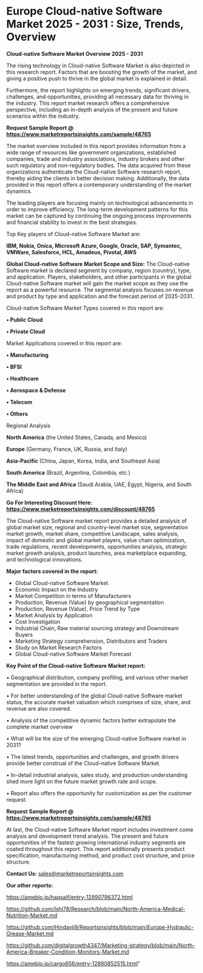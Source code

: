 # Europe Cloud-native Software Market 2025 - 2031 : Size, Trends, Overview

<Strong> Cloud-native Software Market Overview 2025 - 2031</strong>

The rising technology in Cloud-native Software Market is also depicted in this research report. Factors that are boosting the growth of the market, and giving a positive push to thrive in the global market is explained in detail.

Furthermore, the report highlights on emerging trends, significant drivers, challenges, and opportunities, providing all necessary data for thriving in the industry. This report market research offers a comprehensive perspective, including an in-depth analysis of the present and future scenarios within the industry.

<strong>Request Sample Report @ <a href=https://www.marketreportsinsights.com/sample/48765>https://www.marketreportsinsights.com/sample/48765</a></strong>

The market overview included in this report provides information from a wide range of resources like government organizations, established companies, trade and industry associations, industry brokers and other such regulatory and non-regulatory bodies. The data acquired from these organizations authenticate the Cloud-native Software research report, thereby aiding the clients in better decision making. Additionally, the data provided in this report offers a contemporary understanding of the market dynamics.

The leading players are focusing mainly on technological advancements in order to improve efficiency. The long-term development patterns for this market can be captured by continuing the ongoing process improvements and financial stability to invest in the best strategies.

Top Key players of Cloud-native Software Market are:

<strong>IBM, Nokia, Onica, Microsoft Azure, Google, Oracle, SAP, Symantec, VMWare, Salesforce, HCL, Amadeus, Pivotal, AWS</strong>

<strong><b>Global Cloud-native Software Market Scope and Size:</b></strong>
The Cloud-native Software market is declared segment by company, region (country), type, and application. Players, stakeholders, and other participants in the global Cloud-native Software market will gain the market scope as they use the report as a powerful resource. The segmental analysis focuses on revenue and product by type and application and the forecast period of 2025-2031.

Cloud-native Software Market Types covered in this report are:

<strong>•  Public Cloud

•  Private Cloud</strong>

Market Applications covered in this report are:

<strong>•  Manufacturing

•  BFSI

•  Healthcare

•  Aerospace & Defense

•  Telecom

•  Others</strong> 

Regional Analysis

<strong>North America</strong> (the United States, Canada, and Mexico)

<strong>Europe</strong> (Germany, France, UK, Russia, and Italy)

<strong>Asia-Pacific</strong> (China, Japan, Korea, India, and Southeast Asia)

<strong>South America</strong> (Brazil, Argentina, Colombia, etc.)

<strong>The Middle East and Africa</strong> (Saudi Arabia, UAE, Egypt, Nigeria, and South Africa)

<strong>Go For Interesting Discount Here: <a href=https://www.marketreportsinsights.com/discount/48765>https://www.marketreportsinsights.com/discount/48765</a></strong>

The Cloud-native Software market report provides a detailed analysis of global market size, regional and country-level market size, segmentation market growth, market share, competitive Landscape, sales analysis, impact of domestic and global market players, value chain optimization, trade regulations, recent developments, opportunities analysis, strategic market growth analysis, product launches, area marketplace expanding, and technological innovations.

<strong><b>Major factors covered in the report:</b></strong>
<ul>
  <li>Global Cloud-native Software Market </li>
  <li>Economic Impact on the Industry</li>
  <li>Market Competition in terms of Manufacturers</li>
  <li>Production, Revenue (Value) by geographical segmentation</li>
  <li>Production, Revenue (Value), Price Trend by Type</li>
  <li>Market Analysis by Application</li>
  <li>Cost Investigation</li>
  <li>Industrial Chain, Raw material sourcing strategy and Downstream Buyers</li>
  <li>Marketing Strategy comprehension, Distributors and Traders</li>
  <li>Study on Market Research Factors</li>
  <li>Global Cloud-native Software Market Forecast</li>
</ul>

<strong><b>Key Point of the Cloud-native Software Market report:</b></strong>

• Geographical distribution, company profiling, and various other market segmentation are provided in the report.

• For better understanding of the global Cloud-native Software market status, the accurate market valuation which comprises of size, share, and revenue are also covered.

• Analysis of the competitive dynamic factors better extrapolate the complete market overview

• What will be the size of the emerging Cloud-native Software market in 2031?

• The latest trends, opportunities and challenges, and growth drivers provide better construal of the Cloud-native Software Market.

• In-detail industrial analysis, sales study, and production understanding shed more light on the future market growth rate and scope.

• Report also offers the opportunity for customization as per the customer request.

<strong>Request Sample Report @ <a href=https://www.marketreportsinsights.com/sample/48765>https://www.marketreportsinsights.com/sample/48765</a></strong>

At last, the Cloud-native Software Market report includes investment come analysis and development trend analysis. The present and future opportunities of the fastest growing international industry segments are coated throughout this report. This report additionally presents product specification, manufacturing method, and product cost structure, and price structure.

<strong>Contact Us:</strong>
sales@marketreportsinsights.com

<strong>Our other reports:</strong>

<a href=https://ameblo.jp/haqsaif/entry-12890796372.html>https://ameblo.jp/haqsaif/entry-12890796372.html</a>

<a href=https://github.com/Ishi78/Research/blob/main/North-America-Medical-Nutrition-Market.md>https://github.com/Ishi78/Research/blob/main/North-America-Medical-Nutrition-Market.md</a>

<a href=https://github.com/Hindavii9/Reportsinsights/blob/main/Europe-Hydraulic-Grease-Market.md>https://github.com/Hindavii9/Reportsinsights/blob/main/Europe-Hydraulic-Grease-Market.md</a>

<a href=https://github.com/digitalgrowth4347/Marketing-strategy/blob/main/North-America-Breaker-Condition-Monitors-Market.md>https://github.com/digitalgrowth4347/Marketing-strategy/blob/main/North-America-Breaker-Condition-Monitors-Market.md</a>

<a href=https://ameblo.jp/cargo656/entry-12890852515.html>https://ameblo.jp/cargo656/entry-12890852515.html</a>"
